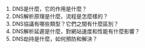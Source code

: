 1. DNS是什麼，它的作用是什麼？
2. DNS解析原理是什麼，流程是怎麼樣的？
3. DNS協議有哪些類型？它們之間有什麼區別？
4. DNS解析延遲是什麼，對網站速度和性能有什麼影響？
5. DNS劫持是什麼，如何預防和解決？